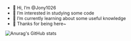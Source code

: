 - 👋 Hi, I’m @Jony1026
- 👀 I’m interested in studying some code
- 🌱 I’m currently learning about some useful knowledge
- 💞️ Thanks for being here~

![Anurag's GitHub stats](https://github-readme-stats.vercel.app/api?username=Jony1026&show_icons=true&theme=synthwave)
<!---
Jony1026/Jony1026 is a ✨ special ✨ repository because its `README.md` (this file) appears on your GitHub profile.
You can click the Preview link to take a look at your changes.
--->
